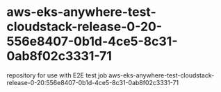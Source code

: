# aws-eks-anywhere-test-cloudstack-release-0-20-556e8407-0b1d-4ce5-8c31-0ab8f02c3331-71
repository for use with E2E test job aws-eks-anywhere-test-cloudstack-release-0-20:556e8407-0b1d-4ce5-8c31-0ab8f02c3331-71
